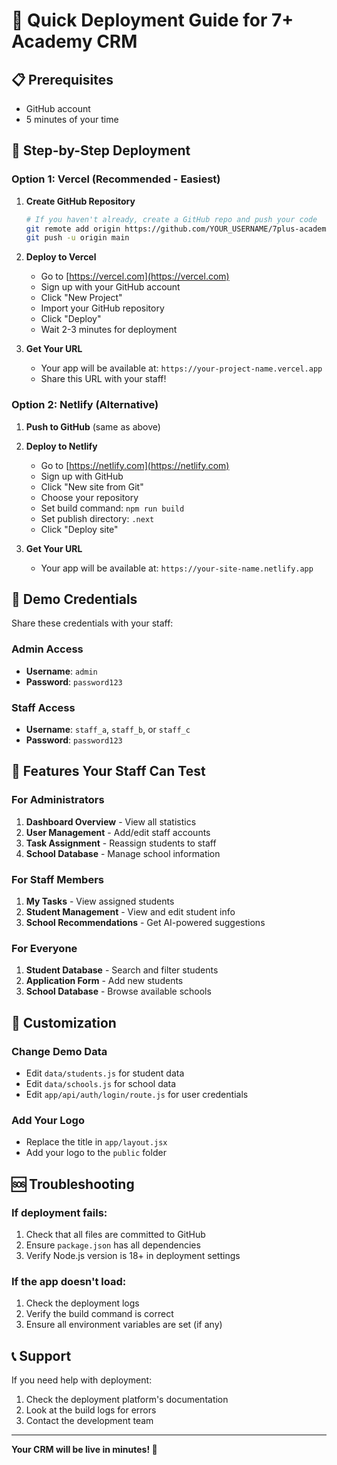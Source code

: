 # 🚀 Quick Deployment Guide for 7+ Academy CRM

## 📋 Prerequisites
- GitHub account
- 5 minutes of your time

## 🎯 Step-by-Step Deployment

### Option 1: Vercel (Recommended - Easiest)

1. **Create GitHub Repository**
   ```bash
   # If you haven't already, create a GitHub repo and push your code
   git remote add origin https://github.com/YOUR_USERNAME/7plus-academy-crm.git
   git push -u origin main
   ```

2. **Deploy to Vercel**
   - Go to [https://vercel.com](https://vercel.com)
   - Sign up with your GitHub account
   - Click "New Project"
   - Import your GitHub repository
   - Click "Deploy"
   - Wait 2-3 minutes for deployment

3. **Get Your URL**
   - Your app will be available at: `https://your-project-name.vercel.app`
   - Share this URL with your staff!

### Option 2: Netlify (Alternative)

1. **Push to GitHub** (same as above)

2. **Deploy to Netlify**
   - Go to [https://netlify.com](https://netlify.com)
   - Sign up with GitHub
   - Click "New site from Git"
   - Choose your repository
   - Set build command: `npm run build`
   - Set publish directory: `.next`
   - Click "Deploy site"

3. **Get Your URL**
   - Your app will be available at: `https://your-site-name.netlify.app`

## 🔐 Demo Credentials

Share these credentials with your staff:

### Admin Access
- **Username**: `admin`
- **Password**: `password123`

### Staff Access
- **Username**: `staff_a`, `staff_b`, or `staff_c`
- **Password**: `password123`

## 📱 Features Your Staff Can Test

### For Administrators
1. **Dashboard Overview** - View all statistics
2. **User Management** - Add/edit staff accounts
3. **Task Assignment** - Reassign students to staff
4. **School Database** - Manage school information

### For Staff Members
1. **My Tasks** - View assigned students
2. **Student Management** - View and edit student info
3. **School Recommendations** - Get AI-powered suggestions

### For Everyone
1. **Student Database** - Search and filter students
2. **Application Form** - Add new students
3. **School Database** - Browse available schools

## 🔧 Customization

### Change Demo Data
- Edit `data/students.js` for student data
- Edit `data/schools.js` for school data
- Edit `app/api/auth/login/route.js` for user credentials

### Add Your Logo
- Replace the title in `app/layout.jsx`
- Add your logo to the `public` folder

## 🆘 Troubleshooting

### If deployment fails:
1. Check that all files are committed to GitHub
2. Ensure `package.json` has all dependencies
3. Verify Node.js version is 18+ in deployment settings

### If the app doesn't load:
1. Check the deployment logs
2. Verify the build command is correct
3. Ensure all environment variables are set (if any)

## 📞 Support

If you need help with deployment:
1. Check the deployment platform's documentation
2. Look at the build logs for errors
3. Contact the development team

---

**Your CRM will be live in minutes! 🎉** 
